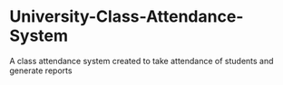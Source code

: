 # University-Class-Attendance-System
A class attendance system created to take attendance of students and generate reports
